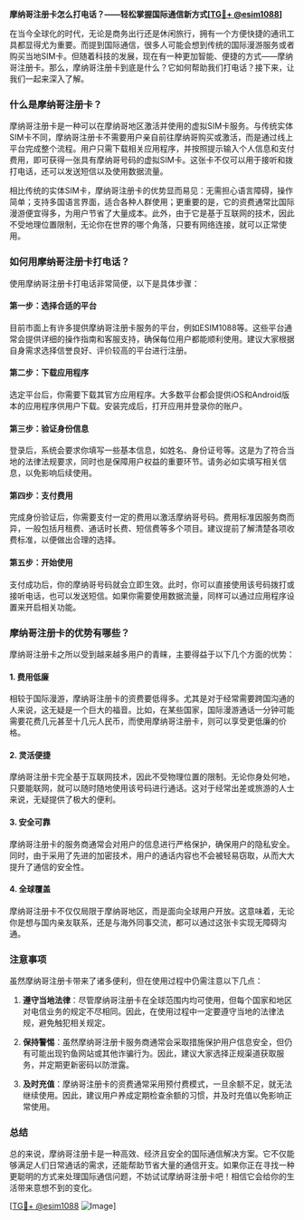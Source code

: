 **摩纳哥注册卡怎么打电话？——轻松掌握国际通信新方式[[TG💪+ @esim1088](https://t.me/s/esim1088)]**

在当今全球化的时代，无论是商务出行还是休闲旅行，拥有一个方便快捷的通讯工具都显得尤为重要。而提到国际通信，很多人可能会想到传统的国际漫游服务或者购买当地SIM卡。但随着科技的发展，现在有一种更加智能、便捷的方式——摩纳哥注册卡。那么，摩纳哥注册卡到底是什么？它如何帮助我们打电话？接下来，让我们一起来深入了解。

### 什么是摩纳哥注册卡？

摩纳哥注册卡是一种可以在摩纳哥地区激活并使用的虚拟SIM卡服务。与传统实体SIM卡不同，摩纳哥注册卡不需要用户亲自前往摩纳哥购买或激活，而是通过线上平台完成整个流程。用户只需下载相关应用程序，并按照提示输入个人信息和支付费用，即可获得一张具有摩纳哥号码的虚拟SIM卡。这张卡不仅可以用于接听和拨打电话，还可以发送短信以及使用数据流量。

相比传统的实体SIM卡，摩纳哥注册卡的优势显而易见：无需担心语言障碍，操作简单；支持多国语言界面，适合各种人群使用；更重要的是，它的资费通常比国际漫游便宜得多，为用户节省了大量成本。此外，由于它是基于互联网的技术，因此不受地理位置限制，无论你在世界的哪个角落，只要有网络连接，就可以正常使用。

### 如何用摩纳哥注册卡打电话？

使用摩纳哥注册卡打电话非常简便，以下是具体步骤：

#### 第一步：选择合适的平台

目前市面上有许多提供摩纳哥注册卡服务的平台，例如ESIM1088等。这些平台通常会提供详细的操作指南和客服支持，确保每位用户都能顺利使用。建议大家根据自身需求选择信誉良好、评价较高的平台进行注册。

#### 第二步：下载应用程序

选定平台后，你需要下载其官方应用程序。大多数平台都会提供iOS和Android版本的应用程序供用户下载。安装完成后，打开应用并登录你的账户。

#### 第三步：验证身份信息

登录后，系统会要求你填写一些基本信息，如姓名、身份证号等。这是为了符合当地的法律法规要求，同时也是保障用户权益的重要环节。请务必如实填写相关信息，以免影响后续使用。

#### 第四步：支付费用

完成身份验证后，你需要支付一定的费用以激活摩纳哥号码。费用标准因服务商而异，一般包括月租费、通话时长费、短信费等多个项目。建议提前了解清楚各项收费标准，以便做出合理的选择。

#### 第五步：开始使用

支付成功后，你的摩纳哥号码就会立即生效。此时，你可以直接使用该号码拨打或接听电话，也可以发送短信。如果你需要使用数据流量，同样可以通过应用程序设置来开启相关功能。

### 摩纳哥注册卡的优势有哪些？

摩纳哥注册卡之所以受到越来越多用户的青睐，主要得益于以下几个方面的优势：

#### 1. 费用低廉

相较于国际漫游，摩纳哥注册卡的资费要低得多。尤其是对于经常需要跨国沟通的人来说，这无疑是一个巨大的福音。比如，在某些国家，国际漫游通话一分钟可能需要花费几元甚至十几元人民币，而使用摩纳哥注册卡，则可以享受更低廉的价格。

#### 2. 灵活便捷

摩纳哥注册卡完全基于互联网技术，因此不受物理位置的限制。无论你身处何地，只要能联网，就可以随时随地使用该号码进行通话。这对于经常出差或旅游的人士来说，无疑提供了极大的便利。

#### 3. 安全可靠

摩纳哥注册卡的服务商通常会对用户的信息进行严格保护，确保用户的隐私安全。同时，由于采用了先进的加密技术，用户的通话内容也不会被轻易窃取，从而大大提升了通信的安全性。

#### 4. 全球覆盖

摩纳哥注册卡不仅仅局限于摩纳哥地区，而是面向全球用户开放。这意味着，无论你是想与国内亲友联系，还是与海外同事交流，都可以通过这张卡实现无障碍沟通。

### 注意事项

虽然摩纳哥注册卡带来了诸多便利，但在使用过程中仍需注意以下几点：

1. **遵守当地法律**：尽管摩纳哥注册卡在全球范围内均可使用，但每个国家和地区对电信业务的规定不尽相同。因此，在使用过程中一定要遵守当地的法律法规，避免触犯相关规定。

2. **保持警惕**：虽然摩纳哥注册卡服务商通常会采取措施保护用户信息安全，但仍有可能出现钓鱼网站或其他诈骗行为。因此，建议大家选择正规渠道获取服务，并定期更新密码以防泄露。

3. **及时充值**：摩纳哥注册卡的资费通常采用预付费模式，一旦余额不足，就无法继续使用。因此，建议用户养成定期检查余额的习惯，并及时充值以免影响正常使用。

### 总结

总的来说，摩纳哥注册卡是一种高效、经济且安全的国际通信解决方案。它不仅能够满足人们日常通话的需求，还能帮助节省大量的通信开支。如果你正在寻找一种更聪明的方式来处理国际通信问题，不妨试试摩纳哥注册卡吧！相信它会给你的生活带来意想不到的变化。

[[TG💪+ @esim1088](https://t.me/s/esim1088) ![Image](https://i.postimg.cc/4NQfJmqS/Snipaste-2025-05-13-00-14-12.png)]